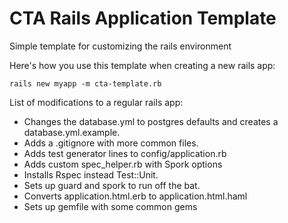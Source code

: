 CTA Rails Application Template
============

Simple template for customizing the rails environment

Here's how you use this template when creating a new rails app:

  `rails new myapp -m cta-template.rb`

List of modifications to a regular rails app:
  * Changes the database.yml to postgres defaults and creates a database.yml.example.
  * Adds a .gitignore with more common files.
  * Adds test generator lines to config/application.rb
  * Adds custom spec\_helper.rb with Spork options
  * Installs Rspec instead Test::Unit.
  * Sets up guard and spork to run off the bat.
  * Converts application.html.erb to application.html.haml
  * Sets up gemfile with some common gems
